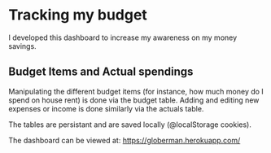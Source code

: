 # Tracking my budget
I developed this dashboard to increase my awareness on my money savings.

## Budget Items and Actual spendings
Manipulating the different budget items (for instance, how much money do I spend on house rent) is done via the budget table.
Adding and editing new expenses or income is done similarly via the actuals table.

The tables are persistant and are saved locally (@localStorage cookies).

The dashboard can be viewed at: https://globerman.herokuapp.com/
